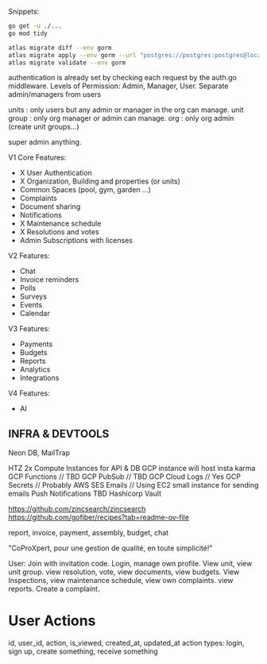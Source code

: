 Snippets:
```bash
go get -u ./... 
go mod tidy

atlas migrate diff --env gorm 
atlas migrate apply --env gorm --url "postgres://postgres:postgres@localhost:5432/coproxpert_db?sslmode=disable&search_path=public" --revisions-schema true
atlas migrate validate --env gorm 
```

authentication is already set by checking each request by the auth.go middleware.
Levels of Permission: Admin, Manager, User.
Separate admin/managers from users

units : only users but any admin or manager in the org can manage.
unit group : only org manager or admin can manage.
org : only org admin (create unit groups...)

super admin anything.

V1 Core Features:
- X User Authentication
- X Organization, Building and properties (or units)
-  Common Spaces (pool, gym, garden ...)
-  Complaints
-  Document sharing
-  Notifications
- X Maintenance schedule
- X Resolutions and votes
-  Admin Subscriptions with licenses

V2 Features:
- Chat
- Invoice reminders
- Polls
- Surveys
- Events
- Calendar

V3 Features:
- Payments
- Budgets
- Reports
- Analytics
- Integrations

V4 Features:
- AI

## INFRA & DEVTOOLS
Neon DB, MailTrap

HTZ 2x Compute Instances for API & DB
GCP instance will host insta karma
GCP Functions // TBD
GCP PubSub // TBD
GCP Cloud Logs // Yes
GCP Secrets // Probably
AWS SES Emails // Using EC2 small instance for sending emails
Push Notifications TBD
Hashicorp Vault


https://github.com/zincsearch/zincsearch
https://github.com/gofiber/recipes?tab=readme-ov-file

report, invoice, payment, assembly, budget, chat

"CoProXpert, pour une gestion de qualité, en toute simplicité!"

User:
Join with invitation code.
Login, manage own profile.
View unit, view unit group. view resolution, vote, view documents, view budgets.
View Inspections, view maintenance schedule, view own complaints. view reports.
Create a complaint.


# User Actions
id, user_id, action, is_viewed, created_at, updated_at
action types: login, sign up, create something, receive something